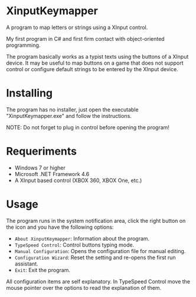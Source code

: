 # XinputKeymapper
A program to map letters or strings using a XInput control.

My first program in C# and first firm contact with object-oriented programming.

The program basically works as a typist texts using the buttons of a XInput device.
It may be useful to map buttons on a game that does not support control or configure default strings to be entered by the XInput device.

# Installing
The program has no installer, just open the executable "XinputKeymapper.exe" and follow the instructions.

NOTE: Do not forget to plug in control before opening the program!

# Requeriments
* Windows 7 or higher
* Microsoft .NET Framework 4.6
* A XInput based control (XBOX 360, XBOX One, etc.)

# Usage
The program runs in the system notification area, click the right button on the icon and you have the following options:

* `About XinputKeymapper`: Information about the program.
* `TypeSpeed Control`: Control buttons typing mode.
* `Manual Configuration`: Opens the configuration file for manual editing.
* `Configuration Wizard`: Reset the setting and re-opens the first run assistant.
* `Exit`: Exit the program.

All configuration items are self explanatory. In TypeSpeed Control move the mouse pointer over the options to read the explanation of them.
